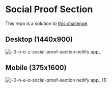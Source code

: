 # Social Proof Section

This repo is a solution to [this challenge](https://www.frontendmentor.io/challenges/social-proof-section-6e0qTv_bA).

## Desktop (1440x900)

![j-0-n-e-z-social-proof-section netlify app_](https://github.com/j-0-n-e-z/social-proof-section/assets/46866168/d6dd5fea-70f4-4001-ac08-32e4fc568c94)

## Mobile (375x1600)

![j-0-n-e-z-social-proof-section netlify app_ (1)](https://github.com/j-0-n-e-z/social-proof-section/assets/46866168/0752d3f0-a81d-493b-9696-c2773b1511ab)
